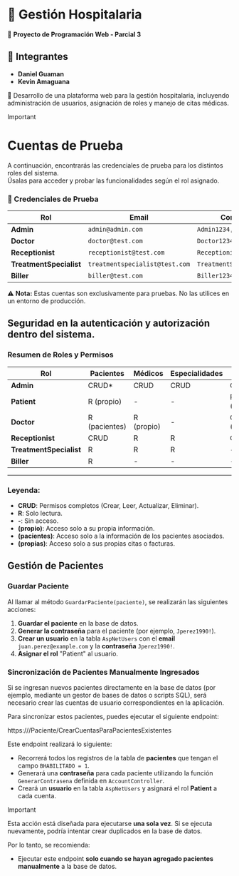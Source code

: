 # 🏥 Gestión Hospitalaria  

📌 **Proyecto de Programación Web - Parcial 3**  

## 👥 Integrantes  
- **Daniel Guaman**  
- **Kevin Amaguana**  

🚀 Desarrollo de una plataforma web para la gestión hospitalaria, incluyendo administración de usuarios, asignación de roles y manejo de citas médicas.  


> [!IMPORTANT]
> # Cuentas de Prueba
>
> A continuación, encontrarás las credenciales de prueba para los distintos roles del sistema.  
> Úsalas para acceder y probar las funcionalidades según el rol asignado.

### 🔑 Credenciales de Prueba  

| Rol                  | Email                           | Contraseña              |
|----------------------|--------------------------------|-------------------------|
| **Admin**    | `admin@admin.com`             | `Admin1234,`             |
| **Doctor**          | `doctor@test.com`             | `Doctor1234!`           |
| **Receptionist**   | `receptionist@test.com`       | `Receptionist1234!`     |
| **TreatmentSpecialist** | `treatmentspecialist@test.com` | `TreatmentSpecialist1234!` |
| **Biller**      | `biller@test.com`             | `Biller1234!`           |

⚠ **Nota:** Estas cuentas son exclusivamente para pruebas. No las utilices en un entorno de producción.


## Seguridad en la autenticación y autorización dentro del sistema.

### Resumen de Roles y Permisos

| **Rol**               | **Pacientes** | **Médicos** | **Especialidades** | **Citas** | **Tratamientos** | **Facturación** |
|------------------------|---------------|-------------|--------------------|-----------|------------------|------------------|
| **Admin**      | CRUD*         | CRUD        | CRUD               | CRUD      | CRUD             | CRUD             |
| **Patient**           | R (propio)    | -           | -                  | R (propias)| -                | R (propias)      |
| **Doctor**             | R (pacientes) | R (propio)  | -                  | CRUD (propias)| CRUD (pacientes)| -                |
| **Receptionist**      | CRUD          | R           | R                  | CRUD      | -                | -                |
| **TreatmentSpecialist** | R          | R           | R                  | -         | CRUD             | -                |
| **Biller**         | R             | -           | -                  | -         | R                | CRUD             |


---

### Leyenda:
- **CRUD**: Permisos completos (Crear, Leer, Actualizar, Eliminar).
- **R**: Solo lectura.
- **-**: Sin acceso.
- **(propio)**: Acceso solo a su propia información.
- **(pacientes)**: Acceso solo a la información de los pacientes asociados.
- **(propias)**: Acceso solo a sus propias citas o facturas.


## Gestión de Pacientes

### Guardar Paciente

Al llamar al método `GuardarPaciente(paciente)`, se realizarán las siguientes acciones:

1. **Guardar el paciente** en la base de datos.
2. **Generar la contraseña** para el paciente (por ejemplo, `Jperez1990!`).
3. **Crear un usuario** en la tabla `AspNetUsers` con el **email** `juan.perez@example.com` y la **contraseña** `Jperez1990!`.
4. **Asignar el rol** "Patient" al usuario.

### Sincronización de Pacientes Manualmente Ingresados

Si se ingresan nuevos pacientes directamente en la base de datos (por ejemplo, mediante un gestor de bases de datos o scripts SQL), será necesario crear las cuentas de usuario correspondientes en la aplicación.

Para sincronizar estos pacientes, puedes ejecutar el siguiente endpoint:

https://<tu-dominio-o-ip>/Paciente/CrearCuentasParaPacientesExistentes

Este endpoint realizará lo siguiente:

- Recorrerá todos los registros de la tabla de **pacientes** que tengan el campo `BHABILITADO = 1`.
- Generará una **contraseña** para cada paciente utilizando la función `GenerarContrasena` definida en `AccountController`.
- Creará un **usuario** en la tabla `AspNetUsers` y asignará el rol **Patient** a cada cuenta.

>[!IMPORTANT]  
> Esta acción está diseñada para ejecutarse **una sola vez**. Si se ejecuta nuevamente, podría intentar crear duplicados en la base de datos.
>
> Por lo tanto, se recomienda:
> - Ejecutar este endpoint **solo cuando se hayan agregado pacientes manualmente** a la base de datos.



